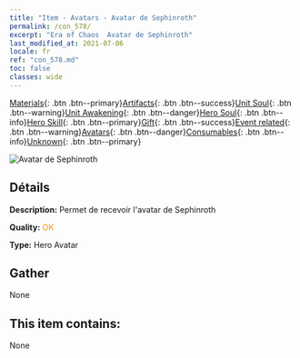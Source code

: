 ```yaml
---
title: "Item - Avatars - Avatar de Sephinroth"
permalink: /con_578/
excerpt: "Era of Chaos  Avatar de Sephinroth"
last_modified_at: 2021-07-06
locale: fr
ref: "con_578.md"
toc: false
classes: wide
---
```

 [Materials](/ItemsFR/){: .btn .btn--primary}[Artifacts](/ItemsFR/Artifacts/){: .btn .btn--success}[Unit Soul](/ItemsFR/UnitSoul/){: .btn .btn--warning}[Unit Awakening](/ItemsFR/UnitAwakening/){: .btn .btn--danger}[Hero Soul](/ItemsFR/HeroSoul/){: .btn .btn--info}[Hero Skill](/ItemsFR/HeroSkill/){: .btn .btn--primary}[Gift](/ItemsFR/Gift/){: .btn .btn--success}[Event related](/ItemsFR/Events/){: .btn .btn--warning}[Avatars](/ItemsFR/Avatars/){: .btn .btn--danger}[Consumables](/ItemsFR/Consumables/){: .btn .btn--info}[Unknown](/ItemsFR/Unknown/){: .btn .btn--primary}

 ![Avatar de Sephinroth](/images/h/h_Sephinroth1.jpg)

## Détails
 **Description:** Permet de recevoir l'avatar de Sephinroth

 **Quality:** <span style="color: #FF8C00">OK</span>

 **Type:** Hero Avatar

## Gather

  None

## This item contains:

  None

